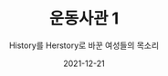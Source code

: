 ---
title: 운동사관 1
subtitle: "History를 Herstory로 바꾼 여성들의 목소리"
date: 2021-12-21
summary: 침묵을 깨트리다. 전쟁이 끝나고 반세기에 가까운 시간이 흘렀지만 일본군위안부 문제는 여전히 역사의 뒤안길에서 그 진실을 드러내지 못하고 있었다. 강요당한 침묵을 깨고 시작된 '그녀들의 외침'은 그 진실을 밝히는 새로운 역사의 물줄기가 되어 흘러나갔다. 일본군성노예제 문제 해결을 위한 운동의 발자취를 따라간다. 전시물과 영상을 통해 법정투쟁, 국제활동 등의 기록을 살펴보고, 지금도 계속되고 있는 수요시위의 현장을 경험한다. 일본대사관 앞 평화로에 세워진 평화비를 만난다.
weight: 5
image: https://r2.womenandwarmuseum.net/exhibition/ex-04/section-02/5_신고전화%20개통식에서%20김학순.jpg
layout: view02
resources:
- name: "1988년 4월 21일~23일" 
  icon: photo
  src: https://r2.womenandwarmuseum.net/exhibition/ex-02/운동사관/침묵을깨트리다/1988.4.21~23%20여성과%20관광문화%20세미나에서%20일본군'위안부'문제가%20처음%20공식적으로%20제기됨.jpg
  description: "해방 후 돌아오지 않는 여성들에 대한 의문과 책임감으로 뒤를 쫓기 시작한 한국정신대문제대책협의회의(정대협) 초대 공동 대표 윤정옥의 집념 어린 노력과 한국교회여성연합회의 활동과 민주화의 성취로 새롭게 꽃피기 시작한 한국의 여성운동이 만나 1988년 처음으로 일본군'위안부'문제가 세상에 공개적으로 드러났다. /1988.4.21~23 여성과 관광문화 세미나에서 일본군'위안부'문제가 처음 공식적으로 제기됨"
  target:
- name: "1990.5.18노태우 대통령 방일 맞이 기자회견"
  params:
    icon: photo
  src: https://r2.womenandwarmuseum.net/exhibition/ex-04/section-01-right/8_노태우%20대통령%20방일%20맞이%20기자회견.jpg
  description: "1990년대 들어서며 여성단체들은 보다 본격적으로 일본군'위안부' 문제에 대한 일본정부의 진상규명과 사죄를 촉구해 나가기 시작했지만 일본정부는 '당시의 정부는 전혀 관여하지 않았다'는 입장을 되풀이했다."
  target:
- name: "1990.11.16"
  params:
    icon: photo
  src: https://r2.womenandwarmuseum.net/exhibition/ex-02/운동사관/침묵을깨트리다/1990.11.16%2037개%20여성단체와%20개인들이%20참여하여%20한국정신대문제대책협의회%20결성.jpg
  description: 37개 여성단체와 개인들이 참여하여 한국정신대문제대책협의회 결성
  target:
- name: "1991.7.22. \ 기자회견을 통해 일본군'위안부' 피해를 최초로 공개증언함"
  params:
    icon: photo
  src: https://r2.womenandwarmuseum.net/exhibition/ex-04/section-02/4_김학순%20공개증언%20현장.JPG
  description: "아직 세상으로 나온 피해자가 없던 당시, 1991년 8월 14일 일본군'위안부'피해자임을 최초로 공개 증언한 김학순의 기자회견은 커다란 파문을 일으켰다. 가부장적인 사회에서 50년 간 숨죽여 살아왔던 피해자들은 이를 계기로 용기를 내기 시작했고, 곧이어 개설된 '정신대 신고전화'로 피해 사실을 접수해왔다."
  target:
- name: "1991.7.22."
  params:
    icon: photo
  src: https://r2.womenandwarmuseum.net/exhibition/ex-04/section-02/5_신고전화%20개통식에서%20김학순.jpg
  description: 정신대 신고전화 개통
  target:
- name: "1992년 1월 8일 제1차 일본군'위안부'문제 해결을 위한 수요시위"
  params:
    icon: photo
  src: https://r2.womenandwarmuseum.net/exhibition/ex-02/운동사관/침묵을깨트리다/첫수요집회%20사본.jpg
  description: "그러나 일본은 정부의 관여를 계속 부인했고 정대협과 여성계는 1992년 1월 8일 일본대사관 앞에서 일본군'위안부'문제 해결을 위한 수요시위를 시작했다. 이틀 후 일본군이 위안소 설치, 통제 등에 관여한 사실을 증명하는 자료가 일본 방위청 방위연구소 도서관에서 발견된 사실이 아사히 신문을 통해 보도되었고, 결국 일본정부는 입장을 바꿀 수 밖에 없었다."
  target:  
---